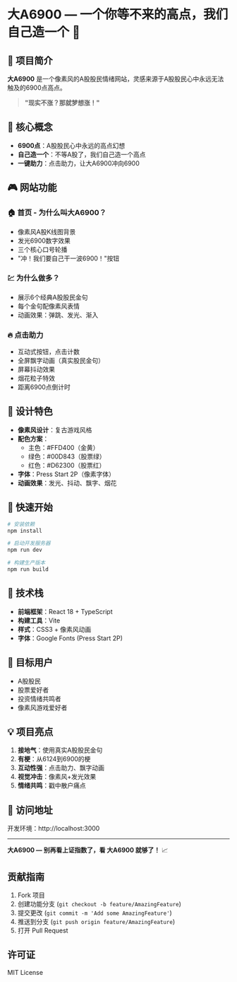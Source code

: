 # 大A6900 — 一个你等不来的高点，我们自己造一个 🚀

## 🎯 项目简介

**大A6900** 是一个像素风的A股股民情绪网站，灵感来源于A股股民心中永远无法触及的6900点高点。

> **"现实不涨？那就梦想涨！"**

## 🌟 核心概念

- **6900点**：A股股民心中永远的高点幻想
- **自己造一个**：不等A股了，我们自己造一个高点
- **一键助力**：点击助力，让大A6900冲向6900

## 🎮 网站功能

### 🏠 首页 - 为什么叫大A6900？
- 像素风A股K线图背景
- 发光6900数字效果
- 三个核心口号轮播
- "冲！我们要自己干一波6900！"按钮

### 💹 为什么做多？
- 展示6个经典A股股民金句
- 每个金句配像素风表情
- 动画效果：弹跳、发光、渐入

### 🔥 点击助力
- 互动式按钮，点击计数
- 全屏飘字动画（真实股民金句）
- 屏幕抖动效果
- 烟花粒子特效
- 距离6900点倒计时

## 🎨 设计特色

- **像素风设计**：复古游戏风格
- **配色方案**：
  - 主色：#FFD400（金黄）
  - 绿色：#00D843（股票绿）
  - 红色：#D62300（股票红）
- **字体**：Press Start 2P（像素字体）
- **动画效果**：发光、抖动、飘字、烟花

## 🚀 快速开始

```bash
# 安装依赖
npm install

# 启动开发服务器
npm run dev

# 构建生产版本
npm run build
```

## 📱 技术栈

- **前端框架**：React 18 + TypeScript
- **构建工具**：Vite
- **样式**：CSS3 + 像素风动画
- **字体**：Google Fonts (Press Start 2P)

## 🎯 目标用户

- A股股民
- 股票爱好者
- 投资情绪共鸣者
- 像素风游戏爱好者

## 💡 项目亮点

1. **接地气**：使用真实A股股民金句
2. **有梗**：从6124到6900的梗
3. **互动性强**：点击助力、飘字动画
4. **视觉冲击**：像素风+发光效果
5. **情绪共鸣**：戳中散户痛点

## 🔗 访问地址

开发环境：http://localhost:3000

---

**大A6900 — 别再看上证指数了，看 大A6900 就够了！** 📈

## 贡献指南
1. Fork 项目
2. 创建功能分支 (`git checkout -b feature/AmazingFeature`)
3. 提交更改 (`git commit -m 'Add some AmazingFeature'`)
4. 推送到分支 (`git push origin feature/AmazingFeature`)
5. 打开 Pull Request

## 许可证
MIT License 